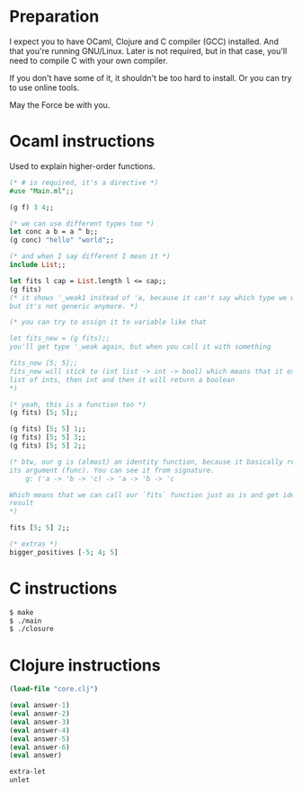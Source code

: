 # Preparation
I expect you to have OCaml, Clojure and C compiler (GCC) installed.
And that you're running GNU/Linux. Later is not required, but in that case,
you'll need to compile C with your own compiler.

If you don't have some of it, it shouldn't be too hard to install.
Or you can try to use online tools.

May the Force be with you.

# Ocaml instructions

Used to explain higher-order functions.
```ocaml
(* # is required, it's a directive *)
#use "Main.ml";;

(g f) 3 4;;

(* we can use different types too *) 
let conc a b = a ^ b;;
(g conc) "hello" "world";;

(* and when I say different I mean it *)
include List;;

let fits l cap = List.length l <= cap;;
(g fits)
(* it shows '_weak1 instead of 'a, because it can't say which type we want,
but it's not generic anymore. *)

(* you can try to assign it to variable like that

let fits_new = (g fits);;
you'll get type '_weak again, but when you call it with something

fits_new [5; 5];;
fits_new will stick to (int list -> int -> bool) which means that it expects
list of ints, then int and then it will return a boolean
*)

(* yeah, this is a function too *)
(g fits) [5; 5];;

(g fits) [5; 5] 1;;
(g fits) [5; 5] 3;;
(g fits) [5; 5] 2;;

(* btw, our g is (almost) an identity function, because it basically returns
its argument (func). You can see it from signature.
    g: ('a -> 'b -> 'c) -> 'a -> 'b -> 'c

Which means that we can call our `fits` function just as is and get identical
result
*)

fits [5; 5] 2;;

(* extras *)
bigger_positives [-5; 4; 5]
```

# C instructions
```bash
$ make
$ ./main
$ ./closure
```

# Clojure instructions

```clojure
(load-file "core.clj")

(eval answer-1)
(eval answer-2)
(eval answer-3)
(eval answer-4)
(eval answer-5)
(eval answer-6)
(eval answer)

extra-let
unlet
```
